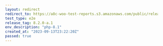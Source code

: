 ```yaml
---
layout: redirect
redirect_to: https://a8c-woo-test-reports.s3.amazonaws.com/public/release/8.2.0-a.1/php-8.1/e2e/index.html
test_type: e2e
release_tag: 8.2.0-a.1
env_description: "php-8.1"
created_at: "2023-09-13T23:22:20Z"
passed: true
---
```


